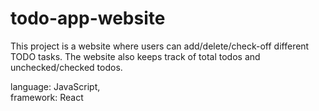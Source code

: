 # todo-app-website

This project is a website where users can add/delete/check-off different TODO tasks. The website also keeps track of total todos and unchecked/checked todos. 

language: JavaScript,                                                                                     
framework: React 
